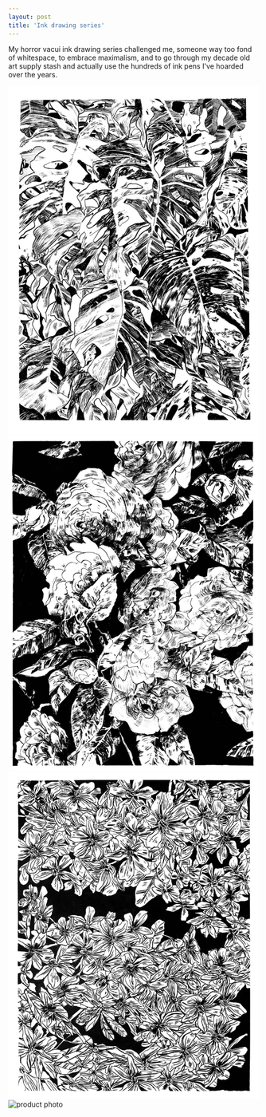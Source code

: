 ```yaml
---
layout: post
title: 'Ink drawing series'
---
```

My horror vacui ink drawing series challenged me, someone way too fond of whitespace, to embrace maximalism, and to go through my decade old art supply stash and actually use the hundreds of ink pens I've hoarded over the years.

<div class="image-row">
    <img src="/assets/img/projects/ink-drawing-series/monstera-small.jpg" alt="product photo" class="responsive-image row-two">
    <img src="/assets/img/projects/ink-drawing-series/roses-small.jpg" alt="product photo" class="responsive-image row-two">
</div>
<div class="image-row">
    <img src="/assets/img/projects/ink-drawing-series/orange-blossom-small.jpg" alt="product photo" class="responsive-image row-two">
    <img src="/assets/img/projects/ink-drawing-series/mushroom-small-red.jpg" alt="product photo" class="responsive-image row-two">
</div>